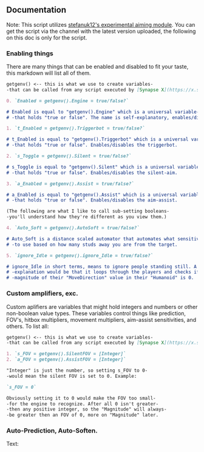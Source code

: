 ## Documentation

Note: This script utilizes [stefanuk12's experimental aiming module](https://stefanuk12.github.io/Aiming/).
You can get the script via the channel with the latest version uploaded, the following on this doc is only for the script.

### Enabling things

There are many things that can be enabled and disabled to fit your taste, this markdown will list all of them.

```markdown
getgenv() <-- this is what we use to create variables- 
-that can be called from any script executed by [Synapse X](https://x.synapse.to/).

0. `Enabled = getgenv().Engine = true/false?`

# Enabled is equal to "getgenv().Engine" which is a universal variable-
# -that holds "true or false". The name is self-explanatory, enables/disables the entire script.

1. `t_Enabled = getgenv().Triggerbot = true/false?`

# t_Enabled is equal to "getgenv().Triggerbot" which is a universal variable-
# -that holds "true or false". Enables/disables the triggerbot.

2. `s_Toggle = getgenv().Silent = true/false?`

# s_Toggle is equal to "getgenv().Silent" which is a universal variable-
# -that holds "true or false". Enables/disables the silent-aim.

3. `a_Enabled = getgenv().Assist = true/false?`

# a_Enabled is equal to "getgenv().Assist" which is a universal variable-
# -that holds "true or false". Enables/disables the aim-assist.

(The following are what I like to call sub-setting booleans-
-you'll understand how they're different as you view them.)

4. `Auto_Soft = getgenv().AutoSoft = true/false?`

# Auto_Soft is a distance scaled automator that automates what sensitivity
# -to use based on how many studs away you are from the target.

5. `ignore_Idle = getgenv().ignore_Idle = true/false?`

# ignore_Idle in short terms, means to ignore people standing still. A more detailed-
# -explanation would be that it loops through the players and checks if the-
# -magnitude of their "MoveDirection" value in their "Humanoid" is 0.

```


### Custom amplifiers, exc.

Custom aplifiers are variables that might hold integers and numbers or other non-boolean value types. These variables control things like prediction, FOV's, hitbox multipliers, movement multipliers, aim-assist sensitivities, and others. To list all:

```markdown
getgenv() <-- this is what we use to create variables- 
-that can be called from any script executed by [Synapse X](https://x.synapse.to/).

1. `s_FOV = getgenv().SilentFOV = [Integer]`
2. `a_FOV = getgenv().AssistFOV = [Integer]`

"Integer" is just the number, so setting s_FOV to 0-
-would mean the silent FOV is set to 0. Example:

`s_FOV = 0`

Obviously setting it to 0 would make the FOV too small-
-for the engine to recognize. After all 0 isn't greater-
-then any positive integer, so the "Magnitude" will always-
-be greater then an FOV of 0, more on "Magnitude" later.
```


### Auto-Prediction, Auto-Soften.

Text:
